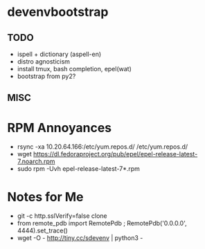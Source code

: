 # devenvbootstrap

TODO
----

* ispell + dictionary  (aspell-en)
* distro agnosticism
* install tmux, bash completion, epel(wat)
* bootstrap from py2?

MISC
----

RPM Annoyances
==============

* rsync -xa 10.20.64.166:/etc/yum.repos.d/ /etc/yum.repos.d/
* wget https://dl.fedoraproject.org/pub/epel/epel-release-latest-7.noarch.rpm
* sudo rpm -Uvh epel-release-latest-7*.rpm

Notes for Me
============

* git -c http.sslVerify=false clone
* from remote_pdb import RemotePdb ; RemotePdb('0.0.0.0', 4444).set_trace()
* wget -O - http://tiny.cc/sdevenv | python3 -

